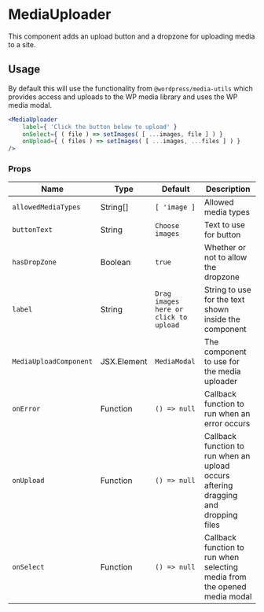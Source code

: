 MediaUploader
===

This component adds an upload button and a dropzone for uploading media to a site.

## Usage

By default this will use the functionality from `@wordpress/media-utils` which provides access and uploads to the WP media library and uses the WP media modal.

```jsx
<MediaUploader
    label={ 'Click the button below to upload' }
    onSelect={ ( file ) => setImages( [ ...images, file ] ) }
    onUpload={ ( files ) => setImages( [ ...images, ...files ] ) }
/>
```

### Props

| Name                   | Type        | Default                               | Description                                                                         |
| ---------------------- | ----------- | ------------------------------------- | ----------------------------------------------------------------------------------- |
| `allowedMediaTypes`    | String[]    | `[ 'image ]`                          | Allowed media types                                                                 |
| `buttonText`           | String      | `Choose images`                       | Text to use for button                                                              |
| `hasDropZone`          | Boolean     | `true`                                | Whether or not to allow the dropzone                                                |
| `label`                | String      | `Drag images here or click to upload` | String to use for the text shown inside the component                               |
| `MediaUploadComponent` | JSX.Element | `MediaModal`                          | The component to use for the media uploader                                         |
| `onError`              | Function    | `() => null`                          | Callback function to run when an error occurs                                       |
| `onUpload`             | Function    | `() => null`                          | Callback function to run when an upload occurs aftering dragging and dropping files |
| `onSelect`             | Function    | `() => null`                          | Callback function to run when selecting media from the opened media modal           |
